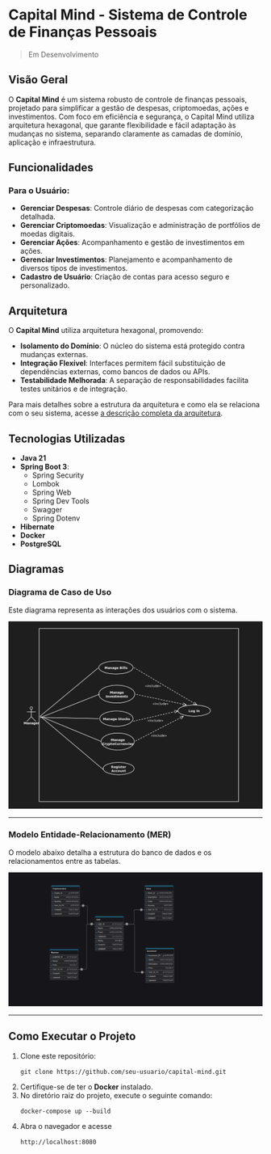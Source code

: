 # Capital Mind - Sistema de Controle de Finanças Pessoais

> Em Desenvolvimento

## Visão Geral

O **Capital Mind** é um sistema robusto de controle de finanças pessoais, projetado para simplificar a gestão de despesas, criptomoedas, ações e investimentos. Com foco em eficiência e segurança, o Capital Mind utiliza arquitetura hexagonal, que garante flexibilidade e fácil adaptação às mudanças no sistema, separando claramente as camadas de domínio, aplicação e infraestrutura.

## Funcionalidades

### Para o Usuário:
- **Gerenciar Despesas**: Controle diário de despesas com categorização detalhada.
- **Gerenciar Criptomoedas**: Visualização e administração de portfólios de moedas digitais.
- **Gerenciar Ações**: Acompanhamento e gestão de investimentos em ações.
- **Gerenciar Investimentos**: Planejamento e acompanhamento de diversos tipos de investimentos.
- **Cadastro de Usuário**: Criação de contas para acesso seguro e personalizado.

## Arquitetura

O **Capital Mind** utiliza arquitetura hexagonal, promovendo:
- **Isolamento do Domínio**: O núcleo do sistema está protegido contra mudanças externas.
- **Integração Flexível**: Interfaces permitem fácil substituição de dependências externas, como bancos de dados ou APIs.
- **Testabilidade Melhorada**: A separação de responsabilidades facilita testes unitários e de integração.

Para mais detalhes sobre a estrutura da arquitetura e como ela se relaciona com o seu sistema, acesse [a descrição completa da arquitetura](./src/main/java/gustavo/ventieri/capitalmind/documents/architecture/hexagonArchitecture.md).

## Tecnologias Utilizadas

- **Java 21**
- **Spring Boot 3**:
  - Spring Security
  - Lombok
  - Spring Web
  - Spring Dev Tools
  - Swagger
  - Spring Dotenv
- **Hibernate**
- **Docker**
- **PostgreSQL**

## Diagramas

### Diagrama de Caso de Uso
Este diagrama representa as interações dos usuários com o sistema.  

![Diagrama de Caso de Uso](./src/main/java/gustavo/ventieri/capitalmind/documents/useCase/UseCase_CapitalMind.png)

---

### Modelo Entidade-Relacionamento (MER)
O modelo abaixo detalha a estrutura do banco de dados e os relacionamentos entre as tabelas.  

![Modelo Entidade-Relacionamento (MER)](./src/main/java/gustavo/ventieri/capitalmind/documents/mer/MER_CapitalMind.png)

---

## Como Executar o Projeto

1. Clone este repositório:
   ```
   git clone https://github.com/seu-usuario/capital-mind.git
   ```
2. Certifique-se de ter o **Docker** instalado.
3. No diretório raiz do projeto, execute o seguinte comando:
   ```
   docker-compose up --build
   ```
4. Abra o navegador e acesse
   ```
   http://localhost:8080
   ```
